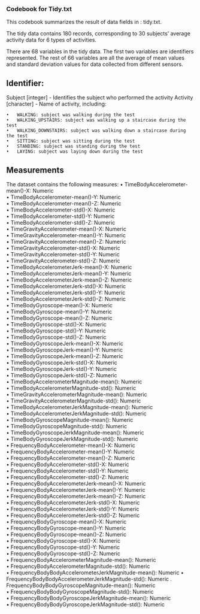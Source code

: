 ### Codebook for Tidy.txt

This codebook summarizes the result of data fields in : tidy.txt.

The tidy data contains 180 records, corresponding to 30 subjects’ average activity data for 6 types of activities.

There are 68 variables in the tidy data. The first two variables are identifiers represented.  The rest of 66 variables are all the average of mean values and standard deviation values for data collected from different sensors.

## Identifier:

Subject [integer] - Identifies the subject who performed the activity
Activity [character] - Name of activity, including:

	•	WALKING: subject was walking during the test
	•	WALKING_UPSTAIRS: subject was walking up a staircase during the test
	•	WALKING_DOWNSTAIRS: subject was walking down a staircase during the test
	•	SITTING: subject was sitting during the test
	•	STANDING: subject was standing during the test
	•	LAYING: subject was laying down during the test

## Measurements
The dataset contains the following measures:
	•	TimeBodyAccelerometer-mean()-X: Numeric                    
	•	TimeBodyAccelerometer-mean()-Y: Numeric                    
	•	TimeBodyAccelerometer-mean()-Z: Numeric                    
	•	TimeBodyAccelerometer-std()-X: Numeric                     
	•	TimeBodyAccelerometer-std()-Y: Numeric                     
	•	TimeBodyAccelerometer-std()-Z: Numeric                     
	•	TimeGravityAccelerometer-mean()-X: Numeric                 
	•	TimeGravityAccelerometer-mean()-Y: Numeric                 
	•	TimeGravityAccelerometer-mean()-Z: Numeric                 
	•	TimeGravityAccelerometer-std()-X: Numeric                  
	•	TimeGravityAccelerometer-std()-Y: Numeric                  
	•	TimeGravityAccelerometer-std()-Z: Numeric                  
	•	TimeBodyAccelerometerJerk-mean()-X: Numeric                
	•	TimeBodyAccelerometerJerk-mean()-Y: Numeric                
	•	TimeBodyAccelerometerJerk-mean()-Z: Numeric                
	•	TimeBodyAccelerometerJerk-std()-X: Numeric                 
	•	TimeBodyAccelerometerJerk-std()-Y: Numeric                 
	•	TimeBodyAccelerometerJerk-std()-Z: Numeric                 
	•	TimeBodyGyroscope-mean()-X: Numeric                        
	•	TimeBodyGyroscope-mean()-Y: Numeric                        
	•	TimeBodyGyroscope-mean()-Z: Numeric                        
	•	TimeBodyGyroscope-std()-X: Numeric                         
	•	TimeBodyGyroscope-std()-Y: Numeric                         
	•	TimeBodyGyroscope-std()-Z: Numeric                         
	•	TimeBodyGyroscopeJerk-mean()-X: Numeric                    
	•	TimeBodyGyroscopeJerk-mean()-Y: Numeric                    
	•	TimeBodyGyroscopeJerk-mean()-Z: Numeric                    
	•	TimeBodyGyroscopeJerk-std()-X: Numeric                     
	•	TimeBodyGyroscopeJerk-std()-Y: Numeric                     
	•	TimeBodyGyroscopeJerk-std()-Z: Numeric                     
	•	TimeBodyAccelerometerMagnitude-mean(): Numeric             
	•	TimeBodyAccelerometerMagnitude-std(): Numeric              
	•	TimeGravityAccelerometerMagnitude-mean(): Numeric          
	•	TimeGravityAccelerometerMagnitude-std(): Numeric           
	•	TimeBodyAccelerometerJerkMagnitude-mean(): Numeric         
	•	TimeBodyAccelerometerJerkMagnitude-std(): Numeric          
	•	TimeBodyGyroscopeMagnitude-mean(): Numeric                 
	•	TimeBodyGyroscopeMagnitude-std(): Numeric                  
	•	TimeBodyGyroscopeJerkMagnitude-mean(): Numeric             
	•	TimeBodyGyroscopeJerkMagnitude-std(): Numeric              
	•	FrequencyBodyAccelerometer-mean()-X: Numeric               
	•	FrequencyBodyAccelerometer-mean()-Y: Numeric               
	•	FrequencyBodyAccelerometer-mean()-Z: Numeric               
	•	FrequencyBodyAccelerometer-std()-X: Numeric                
	•	FrequencyBodyAccelerometer-std()-Y: Numeric                
	•	FrequencyBodyAccelerometer-std()-Z: Numeric                
	•	FrequencyBodyAccelerometerJerk-mean()-X: Numeric           
	•	FrequencyBodyAccelerometerJerk-mean()-Y: Numeric           
	•	FrequencyBodyAccelerometerJerk-mean()-Z: Numeric           
	•	FrequencyBodyAccelerometerJerk-std()-X: Numeric            
	•	FrequencyBodyAccelerometerJerk-std()-Y: Numeric            
	•	FrequencyBodyAccelerometerJerk-std()-Z: Numeric            
	•	FrequencyBodyGyroscope-mean()-X: Numeric                   
	•	FrequencyBodyGyroscope-mean()-Y: Numeric                   
	•	FrequencyBodyGyroscope-mean()-Z: Numeric                   
	•	FrequencyBodyGyroscope-std()-X: Numeric                    
	•	FrequencyBodyGyroscope-std()-Y: Numeric                    
	•	FrequencyBodyGyroscope-std()-Z: Numeric                    
	•	FrequencyBodyAccelerometerMagnitude-mean(): Numeric        
	•	FrequencyBodyAccelerometerMagnitude-std(): Numeric         
	•	FrequencyBodyBodyAccelerometerJerkMagnitude-mean(): Numeric
	•	FrequencyBodyBodyAccelerometerJerkMagnitude-std(): Numeric 
    . FrequencyBodyBodyGyroscopeMagnitude-mean(): Numeric        
	•	FrequencyBodyBodyGyroscopeMagnitude-std(): Numeric         
	•	FrequencyBodyBodyGyroscopeJerkMagnitude-mean(): Numeric    
	•	FrequencyBodyBodyGyroscopeJerkMagnitude-std(): Numeric


